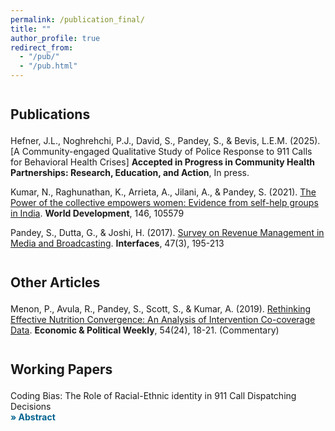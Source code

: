 ```yaml
---
permalink: /publication_final/
title: ""
author_profile: true
redirect_from: 
  - "/pub/"
  - "/pub.html"  
---
```


<h2 style="margin-top:2.0em;margin-bottom:1.0em;">Publications</h2>

Hefner, J.L., Noghrehchi, P.J., David, S., Pandey, S., & Bevis, L.E.M. (2025). [A Community-engaged Qualitative Study of Police Response to 911 Calls for Behavioral Health Crises] **Accepted in Progress in Community Health Partnerships: Research, Education, and Action**, In press.

Kumar, N., Raghunathan, K., Arrieta, A., Jilani, A., & Pandey, S. (2021). [The Power of the collective empowers women: Evidence from self-help groups in India](https://www.sciencedirect.com/science/article/pii/S0305750X21001947). **World Development**, 146, 105579  

Pandey, S., Dutta, G., & Joshi, H. (2017). [Survey on Revenue Management in Media and Broadcasting](https://pubsonline.informs.org/doi/abs/10.1287/inte.2017.0886?journalCode=inte). **Interfaces**, 47(3), 195-213 

<h2 style="margin-top:2.0em;margin-bottom:1.0em;">Other Articles</h2>

Menon, P., Avula, R., Pandey, S., Scott, S., & Kumar, A. (2019). [Rethinking Effective Nutrition Convergence: An Analysis of Intervention Co-coverage Data](https://www.epw.in/journal/2019/24/commentary/rethinking-effective-nutrition-convergence.html). **Economic & Political Weekly**, 54(24), 18-21. (Commentary)


<h2 style="margin-top:2.0em;margin-bottom:1.0em;">Working Papers</h2>

Coding Bias: The Role of Racial-Ethnic identity in 911 Call Dispatching Decisions
 <details style="padding:0 0 1.5em; margin-top:-1.0em;"> 
  <summary style="display:inline; cursor:pointer;">
    <span style="color: #046490;font-weight: bold;">&#187; Abstract</span>
  </summary>
    <div style="text-align: justify;"> 
  This study is the first to empirically investigate racial bias in police dispatch process. Call-takers and dispatchers, the first to field emergency and non-emergency calls, play a crucial role in police dispatch operations. They assign a descriptive code to the incident, assess event priority, and dispatch assistance with an eye to urgency and special skills needed. However, anecdotal evidence suggests bias in dispatch decisions, which could be influencing police behavior. Using police administrative data from Columbus, Ohio, I examine if call-takers and dispatchers classify calls, prioritize calls, and/or dispatch police assistance differently when the individual involved in the call is non-white or Hispanic, as compared to being a white individual. To identify the causal impact of race, I compare dispatch outcomes by race within semantically similar calls from the same neighborhood. These semantically similar calls are identified using a large language model and clustering methods applied to text-based call summaries. For now, I examine only the calls that potentially involve a gun, considering a total of 275 clusters. I find, dispatch officials are more likely to assign a high-threat classification (e.g., “person with a gun” or “shooting”)—which requires an immediate and heavy deployment of police resources—to calls involving non-white individuals. For instance, for domestic conflicts involving a gun threat, non-white individuals are 9.6 pp (33.8%) more likely to receive a “person with a gun” classification. For behavioral health crises involving a gun threat, they are 6.2 pp (29.1%) more likely to receive this classification. Additionally, I find suggestive evidence that these dispatch decisions could be mediating officer decisions, such as officer response times and decision to arrest, but only for domestic conflicts and not in other situations.
</p>

Exploring Alternative Models of 911 Response to Behavioral Health Crises: Evidence from a mixed methods study in Columbus, Ohio
<p style="padding:0 0 0; margin-top:-0.8em">
  With Leah Bevis, Pejmon Noghrehchi, Steve David, and Jennifer L Hefner  
</p>
<details style="padding:0 0 1.5em; margin-top:-1.0em;"> 
  <summary style="display:inline; cursor:pointer;">
    <span style="color: #046490;font-weight: bold;">&#187; Abstract</span>
  </summary>
    <div style="text-align: justify;">
      We assess the effectiveness of a widely adopted police response model for behavioral health crises in the US: the co-response program, where police officers and non-police professionals jointly respond to a crisis. Despite its widespread adoption, no rigorous evaluation has measured its impact on crisis outcomes. In Columbus, Ohio we conduct such an evaluation by: (1) using police dispatch data to estimate the causal impact of Mobile Crisis Response (MCR) teams vis-à-vis standard police response, and (2) conducting interviews with individuals who recently called 911 for a behavioral health crisis to assess their experience with standard police and/or MCR teams, and gather opinions on improved crisis response models. To address endogeneity of triaged response, the quantitative analysis employs a two-stage-least squares strategy which exploits quasi-random variation in MCR capacity to answer calls. We find that although MCR teams spend more time on mental health crisis and provide a better experience to those in crisis, they do not improve call disposition or service linkages. Interviews reveal significant heterogeneity in the quality of police response. Even experience with MCR teams vary, depending on who takes the lead — police officers, social workers, or standard police units arriving first. Our research suggests that co-response may be less impactful than policymakers wish to believe.
    </div>
</details>

<a href="/files/PDS_Paper_Shinjini.pdf">Food Price Subsidies & Nutrition in India: Is Less Targeting More?</a>  
<p style="padding:0 0 0; margin-top:-0.8em;">With Tanvi Rao, and Leah Bevis</p>
  <details style="padding:0 0 0.25em; margin-top:-1.0em;"> 
    <summary style="display:inline; cursor:pointer;">
      <span style="color: #046490;font-weight: bold;">&#187; Abstract</span>
    </summary>
    <div style="text-align: justify;">
      India’s Public Distribution System (PDS) is the largest food-based social safety net in the world, and many in India argue that it should be universalized rather than targeted based on household income. We use a natural experiment to ask whether universalizing PDS in the Indian state of Odisha improved access to PDS entitlements and ultimately women’s health. In 2008, the Odisha government simultaneously increased PDS entitlements and universalized access to the PDS in the particularly poor Kalahandi-Balangir-Koraput (KBK) region. In the rest of the state, the government increased PDS entitlements for poor households in an equivalent manner, but did not universalize PDS. We exploit this variation in reform implementation and find that while universalization had little effect on womens' health (BMI) in above poverty line households, it improved health in below poverty line households. We also examine the mechanisms that drive these improvements in health.
    </div>
</details>


<h2 style="margin-top:2.0em;margin-bottom:1.0em;">Work in Progress</h2>

From Training to Practice: Evaluating impact of Crisis Intervention Training on Behavioral Health Crisis Response
<p style="padding:0 0 0; margin-top:-0.8em;">With Leah Bevis, Pejmon Noghrehchi, Steve David, and Jennifer L Hefner</p>

Farmers’ willingness to pay for solar irrigation pumps: Learnings from Ghana 





<!--
<div class="row">
        <div class="col-lg-6">
    <div class="row">
            <div class="info-left">
              <img src="img/rd.jpg" style="width: 40%" >
            </div>
          </div>
          <div class="row mt-4">
            <a class="nav-item nav-link" href="Project2.html">
              <h5>Monetary Policy, Economic Uncertainty, and Firms R&D Expenditure</h5>
            </a>
            <div class="articles">  This paper studies the state-dependent effect of monetary policy shocks on firms
research and development (R&D) expenditure in the US economy. Empirical results
suggest that a 20 basis point increase in the interest rate decreases the aggregate R&D
expenditure by 0.6 percent. Furthermore, using Compustat firm-level data, I show a
persistent decline in US firms’ R&D expenditure in response to contractionary monetary
policy shocks. The effect on R&D expenditure is stronger for interest rate hikes and
when firms face higher uncertainty. Economic uncertainty decreases firms’ leverage ratio
and makes them more financially constrained. As a result, firms become more responsive
in their R&D investment following a contractionary monetary policy shock. I use
a medium-scale DSGE model with endogenous output growth and financial frictions to
interpret the empirical results. The theoretical model highlights the importance of the
credit channel for altering the effects of monetary policy on firms’ investment in R&D in
the presence of economic uncertainty.
            </div>
          </div>    
          </div>   


          <p style="text-align: justify;">
  <span style="font-weight: bold;">Abstract</span>

-->
